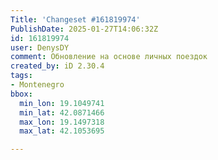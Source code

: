 ```yaml
---
Title: 'Changeset #161819974'
PublishDate: 2025-01-27T14:06:32Z
id: 161819974
user: DenysDY
comment: Обновление на основе личных поездок
created_by: iD 2.30.4
tags:
- Montenegro
bbox:
  min_lon: 19.1049741
  min_lat: 42.0871466
  max_lon: 19.1497318
  max_lat: 42.1053695

---
```

